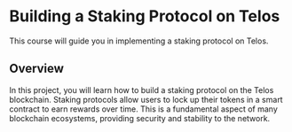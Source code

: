 # Building a Staking Protocol on Telos

This course will guide you in implementing a staking protocol on Telos.

## Overview

In this project, you will learn how to build a staking protocol on the Telos blockchain. Staking protocols allow users to lock up their tokens in a smart contract to earn rewards over time. This is a fundamental aspect of many blockchain ecosystems, providing security and stability to the network.
